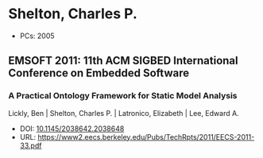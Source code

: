 # Shelton, Charles P.

* PCs: 2005

## EMSOFT 2011: 11th ACM SIGBED International Conference on Embedded Software

### A Practical Ontology Framework for Static Model Analysis
Lickly, Ben | Shelton, Charles P. | Latronico, Elizabeth | Lee, Edward A.
* DOI: [10.1145/2038642.2038648](https://doi.org/10.1145/2038642.2038648)
* URL: <https://www2.eecs.berkeley.edu/Pubs/TechRpts/2011/EECS-2011-33.pdf>

